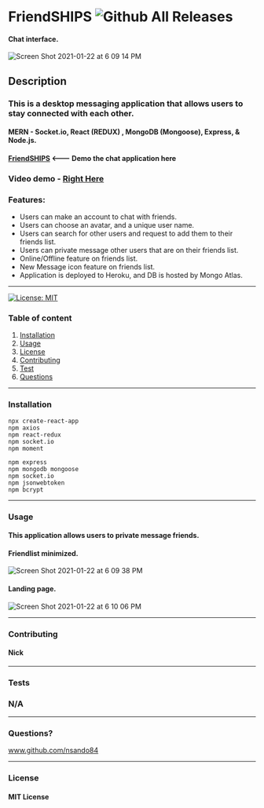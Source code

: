 # **FriendSHIPS**   ![Github All Releases](https://img.shields.io/github/contributors/nsando84/friendSHIPS)   

#### Chat interface.
![Screen Shot 2021-01-22 at 6 09 14 PM](https://user-images.githubusercontent.com/67135603/105565729-28627100-5cdd-11eb-9dd2-f4f46b521bb5.png)


  ## **Description**

  

  ### This is a desktop messaging application that allows users to stay connected with each other.
  
  #### MERN - Socket.io, React (REDUX) , MongoDB (Mongoose), Express, & Node.js.

 #### [**FriendSHIPS**](https://friendshipsapp.herokuapp.com/) <--- Demo the chat application here
 
 ### Video demo - [Right Here](https://drive.google.com/file/d/1bo5XC-nXV4b6BsefW0DfaG1B6XMzKbpO/view)
 
  ### Features:
  
  - Users can make an account to chat with friends.
  - Users can choose an avatar, and a unique user name.
  - Users can search for other users and request to add them to their friends list.
  - Users can private message other users that are on their friends list.
  - Online/Offline feature on friends list.
  - New Message icon feature on friends list.
  - Application is deployed to Heroku, and DB is hosted by Mongo Atlas.
  
---

[![License: MIT](https://img.shields.io/badge/License-MIT-yellow.svg)](https://opensource.org/licenses/MIT)

  ### Table of content
  1. [Installation](#installation)
  2. [Usage](#usage)
  3. [License](#license)
  4. [Contributing](#contributing)
  5. [Test](#test)
  6. [Questions](#questions)

---

### **Installation**
 
    npx create-react-app
    npm axios
    npm react-redux
    npm socket.io
    npm moment
    
    npm express
    npm mongodb mongoose
    npm socket.io
    npm jsonwebtoken
    npm bcrypt
    
     
---

### **Usage**

#### This application allows users to private message friends. 

#### Friendlist minimized.
![Screen Shot 2021-01-22 at 6 09 38 PM](https://user-images.githubusercontent.com/67135603/105565730-2a2c3480-5cdd-11eb-9a01-9b1243c98735.png)

#### Landing page.
![Screen Shot 2021-01-22 at 6 10 06 PM](https://user-images.githubusercontent.com/67135603/105565731-2b5d6180-5cdd-11eb-8962-0bc7b3606ff6.png)

---

### **Contributing**

#### Nick

---

### **Tests**

### N/A

---

### **Questions?**

www.github.com/nsando84

---

### **License**

#### MIT License
